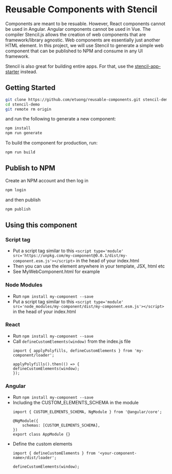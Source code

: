 # Reusable Components with Stencil

Components are meant to be resuable. However, React components cannot be used in Angular. Angular components cannot be used in Vue. The compiler Stencil.js allows the creation of web components that are framework/library agnostic. Web components are essentially just another HTML element. In this project, we will use Stencil to generate a simple web component that can be published to NPM and consume in any UI framework.

Stencil is also great for building entire apps. For that, use the [stencil-app-starter](https://github.com/ionic-team/stencil-app-starter) instead.

## Getting Started

```bash
git clone https://github.com/etuong/reusable-components.git stencil-demo
cd stencil-demo
git remote rm origin
```

and run the following to generate a new component:

```bash
npm install
npm run generate
```

To build the component for production, run:

```bash
npm run build
```

## Publish to NPM
Create an NPM account and then log in
```bash
npm login
```

and then publish
```bash
npm publish
```

## Using this component

### Script tag

- Put a script tag similar to this `<script type='module' src='https://unpkg.com/my-component@0.0.1/dist/my-component.esm.js'></script>` in the head of your index.html
- Then you can use the element anywhere in your template, JSX, html etc
- See MyWebComponent.html for example

### Node Modules
- Run `npm install my-component --save`
- Put a script tag similar to this `<script type='module' src='node_modules/my-component/dist/my-component.esm.js'></script>` in the head of your index.html

### React
- Run `npm install my-component --save`
- Call `defineCustomElements(window)` from the index.js file
    ```
    import { applyPolyfills, defineCustomElements } from 'my-component/loader';

    applyPolyfills().then(() => {
    defineCustomElements(window);
    });
    ```

### Angular
- Run `npm install my-component --save`
- Including the CUSTOM_ELEMENTS_SCHEMA in the module 
    ``` 
    import { CUSTOM_ELEMENTS_SCHEMA, NgModule } from '@angular/core';

    @NgModule({
        schemas: [CUSTOM_ELEMENTS_SCHEMA],
    })
    export class AppModule {}
    ```
- Define the custom elements
    ```
    import { defineCustomElements } from '<your-component-name>/dist/loader';

    defineCustomElements(window);
    ```